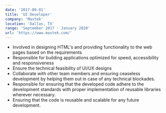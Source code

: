 ```yaml
---
date: '2017-09-01'
title: 'UI Developer'
company: 'Mastek'
location: 'Dallas, TX'
range: 'September 2017 - January 2020'
url: 'https://www.mastek.com/'
---
```


- Involved in designing HTML's and providing functionality to the web pages based on the requirements
- Responsible for building applications optimized for speed, accessibility and responsiveness
- Ensure the technical feasibility of UI/UX designs
- Collaborate with other team members and ensuring ceaseless development by helping them out in case of any technical blockades.
- Responsible for ensuring that the developed code adhere to the development standards with proper implementation of reusable libraries wherever necessary.
- Ensuring that the code is reusable and scalable for any future development.